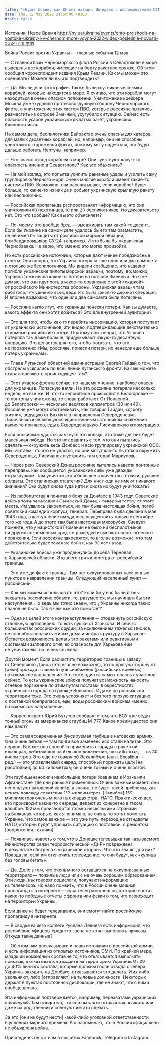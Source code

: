 ```yaml
---
title: "«Будет бойня, как 80 лет назад». Интервью с исследователем CIT — о наиболее опасном направлении для ВСУ и возможностях Украины в море"
date: Thu, 12 May 2022 21:58:00 +0300
draft: false
---
```

Источник: Новое Время https://nv.ua/ukraine/events/chto-proishodit-na-vostoke-ukrainy-i-v-chernom-more-voyna-2022-video-poslednie-novosti-50241718.html


Война России против Украины — главные события 12 мая

— С главной базы Черноморского флота России в Севастополе в море выведены все корабли, имеющие на борту ракетное оружие. Об этом сообщил корреспондент издания Крым Реалии. Как мы можем это оценивать? Можете ли вы это подтвердить?

— Да. Мы видели фотографии. Также были спутниковые снимки кораблей, которые находятся в море. Я считаю, что эти корабли могут находиться в очень опасном положении. Уничтожение крейсера Москва уже ухудшило противовоздушную оборону Черноморского флота, а уничтожение этих систем ПВО, которые россияне пытались разместить на острове Змеиный, усугубило ситуацию. Сейчас есть опасность ударов украинских крылатых ракет, украинских беспилотников.

На самом деле, беспилотники Байрактар очень опасны для катеров, для малых десантных кораблей, но, например, они не способны уничтожить сторожевой фрегат, поэтому могу надеяться, что будут дальше работать Нептуны, например.

— Что значит отвод кораблей в море? Они чувствуют какую-то опасность именно в Севастополе? Как это объяснить?

— На мой взгляд, это попытка усилить ракетные удары и усилить саму группировку Черного моря. Очень многие корабли имеют какие-то системы ПВО. Возможно, они рассчитывают, если кораблей будет больше, то какие-то из них да и собьют украинскую крылатую ракету или беспилотник.

— Российская пропаганда распространяет информацию, что они уничтожили 60 пехотинцев, 10 или 20 беспилотников. Но доказательств нет. Это что вообще? Как вы это объясняете?

— По-моему, это вообще бред — высаживать там какой-то десант… Если бы Украине на самом деле удалось бы его там разместить, он не имел бы защиты от российской морской авиации, бомбардировщиков СУ-24, например. И это была бы украинская Чернобаевка. Не верю, что именно это могло произойти.

Но есть российские источники, которые дают менее победоносные отчеты. Они говорят, что Украина потеряла еще один или два самолета и столько же беспилотников. Мы видели сообщение, что недавно погибли украинские пилоты морской авиации, поэтому, возможно, Украина тоже несла какие-то потери на острове Змеиный. Но я не думаю, что они идут хоть в какое-то сравнение с этой «сказкой» от российского Министерства обороны. Украинская авиация там работала, что удивило всех, ведь это была какая-то дерзкая операция. И вполне возможно, что один или два самолета были потеряны.

— Россияне нагло лгут, что украинцы понесли потери. Как вы думаете, какого эффекта они хотят добиться? Это для внутренней аудитории?

— Это для того, чтобы как-то перебить информацию, которая поступает от украинских источников; эти видео, подтверждающие действительно огромные российские потери. Поэтому они говорят, что Украина потеряла там даже больше, придумывают какую-то десантную операцию. Это делается для того, чтобы показать, что это не поражение: «Мы, россияне, понесли потери, но нанесли еще больше потерь украинцам».

— Глава Луганской областной администрации Сергей Гайдай о том, что обстрелы усилились по всей линии луганского фронта. Как вы можете охарактеризовать происходящее там?

— Этот участок фронта сейчас, по нашему мнению, наиболее опасен для украинцев. Попасную взяли. На это россияне потеряли несколько недель, но все же. И что-то непонятное происходит в Белогоровке — то понтоны уничтожены, то снова работают. От Попасной до Белогоровки — несколько десятков километров (30 или 40). Россияне уже могут обстреливать, как говорил Гайдай, «дорогу жизни», ведущую от Бахмута в направлении Северодонецка, Лисичанска и являющуюся единственным источником снабжения каких-то припасов, еды в Северодонецкую-Лисичанскую агломерацию.

Если россиянам удастся замкнуть это кольцо, это тоже для них будет маленькая победа. Но это не сравнить с тем, что они пытались сделать — окружить весь Донбасс и всю группировку украинской ООС. Мы считаем, что это не удастся, но они могут как-то пытаться окружить Северодонецк, Лисичанск и устроить там второй Мариуполь.

— Через реку Северский Донец россияне пытались навести понтонные переправы. Как сообщается, украинские силы уже дважды их разрушили. Там уничтожается большое количество техники, русские солдаты. Это сталинская стратегия? Для них люди не имеют никакого значения? Они будут снова туда идти и снова их будут уничтожать?

— Из любопытства я почитал о боях за Донбасс в 1943 году. Советские войска тоже переходили Северский Донец к северо-востоку от этого места. Им удалось закрепиться, но там была настоящая бойня, погиб советский командир корпуса, генерал. Переправа была сделана в мае 1943 года, а наступление им удалось осуществить только в сентябре того же года. А до этого там была настоящая мясорубка. Следует помнить, что у нацистской Германии не было ни беспилотников, ни других современных средств разведки и высокоточного огневого поражения. Если россияне закрепятся, то вполне возможно, что там действительно будет такая же бойня, как 80 лет назад.

— Украинские войска уже продвинулись до села Терновая в Харьковской области. Это всего три километра от российской границы.

— Это уже де-факто граница. Там нет оккупированных населенных пунктов в направлении границы. Следующий населенный пункт — российский.

— Как мы можем использовать это? Если бы у нас были планы захватить российские области, то, разумеется, мы начинали бы эти наступления. Но ведь мы точно знаем, что у Украины никогда таких планов не было. Так в чем нам это помогает?

— Одна из целей этого контрнаступления — отодвинуть российскую ствольную артиллерию, то есть пушки от Харькова. И сейчас большинство российских орудий, за исключением тяжелых Пионов, не способны поразить жилые дома и инфраструктуру в Харькове. Остается возможность делать это ракетами или реактивными системами залпового огня, но опасность для Харькова еще не уничтожена, но очень снижена.

Другой момент. Если расчистить территорию границы к западу от Северского Донца (это вполне возможно), то по другую сторону от [реки] проходит главный путь снабжения [российских военных] на изюмское направление. Это тоже один из самых опасных участков сейчас. То есть украинские войска получат возможность наносить огневое поражение по этим путям поставки в окрестностях украинского города на границе Волчанск. И даже по российской территории тоже. Это очень усложняет и без того плохую ситуацию с поставкой боеприпасов, еды, воды российским войскам именно на изюмском направлении.

— Корреспондент Юрий Бутусов сообщил о том, что ВСУ уже ведут точный огонь из американских гаубиц М-777. Какое преимущество они нам дают?

— Это самая современная буксируемая гаубица в натовских армиях. Она очень легкая — там почти все заменено исо стали на титан. Это первое. Второе: она способна применить снаряды с ракетной помощью, работающие на большие расстояния, чем обычные, — на 30 километров. Это еще не говоря об Эскалибуре (англ. Excalibur — ред.) — это управляемый снаряд, способный поражать цели [на расстоянии] до 60 километров; он очень точный и очень дорогой.

Эти гаубицы наносили наибольшие потери боевикам в Ираке или Афганистане, где они раньше применялись. Очень важный момент: они используют натовский калибр, а значит, не будет такой проблемы, как искать повсюду советские 152 миллиметров. [Калибра] 159 миллиметров очень много на складах стран НАТО. Практически все, кто производит какие-то снаряды, делают их конкретно в таком калибре. 152 мм производится только несколькими странами на Балканах, которые, как я понимаю, не очень-то хотят помогать Украине. Что самое важное — это уже путь, переход на стандарты НАТО, который будет упрощать ситуацию с поставкой, с ремонтом [вооружения, техники].

— Появилась новость о том, что в Донецке телевышка так называемого Министерства связи террористической «ДНР» повреждена в результате обстрела с украинской стороны. Что это значит для них? Правда ли, если им отключить телевидение, то они будут, как «курица без головы бегать».

— Да. Дело в том, что очень много оставшихся на оккупированных территориях — пожилые люди или с не очень хорошим образованием. Эти люди, как говорят социологи, получают информацию из телевизора. Но надо помнить, что в России очень мощная пропаганда и в интернете — куча телеграм-каналов, которые постят какие-то победные отчеты с фронта или фейки о том, что происходит на территории Украины.

Если даже не будет телевидения, они смогут найти российскую пропаганду в интернете.

— В сводке вашего коллеги Руслана Левиева есть информация, что российские офицеры среднего звена не хотят выполнять приказы. Откуда такие данные?

— Об этом нам рассказывали и наши источники в российской армии, и есть информация из открытых источников, СМИ. По крайней мере, младший командный состав не то, что отказывается выполнять приказы, а отказывается заходить на территорию Украины. От 20 до 40% личного состава, которые должны после отвода с севера Украины заходить на Донбасс, отказываются это делать. И их либо увольняют, либо [отправляют] на тыловые должности. Некоторых держат в пунктах постоянной дислокации, где не знают, что с ними вообще делать.

Эта информация подтверждается, например, перехватами украинских спецслужб. Там говорится, что они пытаются отказаться воевать или даже их родственники советуют им это сделать.

За это [они не будут нести] какой-либо уголовной ответственности в условиях мирного времени. А я напоминаю, что в России официально не объявлена война.

Присоединяйтесь к нам в соцсетях Facebook, Telegram и Instagram.

